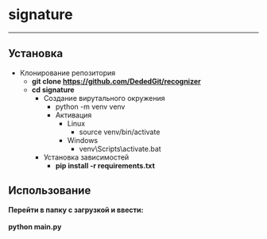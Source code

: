 # signature
____
## Установка

- Клонирование репозитория
  + **git clone https://github.com/DededGit/recognizer**
  + **cd signature**
    - Создание вирутального окружения
      + python -m venv venv
      - Активация 
        - Linux
          + source venv/bin/activate
        - Windows
          + venv\Scripts\activate.bat
    - Установка зависимостей
      + **pip install -r requirements.txt**

## Использование
**Перейти в папку с загрузкой и ввести:<br><br> python main.py**